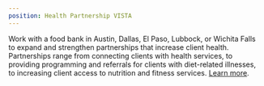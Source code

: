 ```yaml
---
position: Health Partnership VISTA
---
```

Work with a food bank in Austin, Dallas, El Paso, Lubbock, or Wichita Falls to expand and strengthen partnerships that increase client health. Partnerships range from connecting clients with health services, to providing programming and referrals for clients with diet-related illnesses, to increasing client access to nutrition and fitness services. [Learn more](https://s3-us-west-2.amazonaws.com/assets.feedingtexas.org/pdf/Health_Partnership_VISTA_November_2015.pdf).
